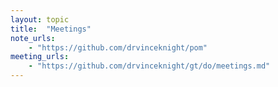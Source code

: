```yaml
---
layout: topic
title:  "Meetings"
note_urls:
    - "https://github.com/drvinceknight/pom"
meeting_urls:
    - "https://github.com/drvinceknight/gt/do/meetings.md"
---
```

